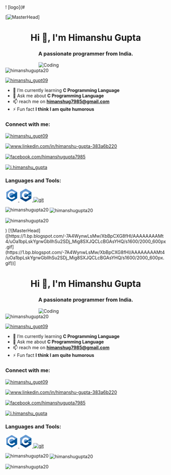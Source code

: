 # 
! [logo](# 

[![MasterHead]([https://1.bp.blogspot.com/-7A4WynwLsMw/XbBpCXG8fHI/AAAAAAAAMt4/uOa1bpLskYgrwGbllhSu2SDj_Mig8SXJQCLcBGAsYHQ/s1600/2000_600px.gif](https://1.bp.blogspot.com/-7A4WynwLsMw/XbBpCXG8fHI/AAAAAAAAMt4/uOa1bpLskYgrwGbllhSu2SDj_Mig8SXJQCLcBGAsYHQ/s1600/2000_600px.gif))]

<h1 align="center">Hi 👋, I'm Himanshu Gupta</h1>

<h3 align="center">A passionate programmer from India.</h3>

<img align="right" alt="Coding" width="400" src=”[https://3.bp.blogspot.com/-NNI9p6H_IDA/WB_ojq5j-8I/AAAAAAAAPnA/xMYKWIhpSQs930L9JqEpjhrIWpOCD59rACLcB/s1600/Cosby%2BPeter%2BHorsey.gif](https://3.bp.blogspot.com/-NNI9p6H_IDA/WB_ojq5j-8I/AAAAAAAAPnA/xMYKWIhpSQs930L9JqEpjhrIWpOCD59rACLcB/s1600/Cosby%2BPeter%2BHorsey.gif)”>

<p align="left"> <img src="https://komarev.com/ghpvc/?username=himanshugupta20&label=Profile%20views&color=0e75b6&style=flat" alt="himanshugupta20" /> </p>

<p align="left"> <a href="https://twitter.com/himanshu_gupt09" target="blank"><img src="https://img.shields.io/twitter/follow/himanshu_gupt09?logo=twitter&style=for-the-badge" alt="himanshu_gupt09" /></a> </p>

- 🌱 I’m currently learning **C Programming Language**
- 💬 Ask me about **C Programming Language**
- 📫 reach me on **himanshug7985@gmail.com**
- ⚡ Fun fact **I think I am quite humorous**

<h3 align="left">Connect with me:</h3>

<p align="left">

<a href="https://twitter.com/himanshu_gupt09" target="blank"><img align="center" src="https://raw.githubusercontent.com/rahuldkjain/github-profile-readme-generator/master/src/images/icons/Social/twitter.svg" alt="himanshu_gupt09" height="30" width="40" /></a>

<a href="https://linkedin.com/in/www.linkedin.com/in/himanshu-gupta-383a6b220" target="blank"><img align="center" src="https://raw.githubusercontent.com/rahuldkjain/github-profile-readme-generator/master/src/images/icons/Social/linked-in-alt.svg" alt="www.linkedin.com/in/himanshu-gupta-383a6b220" height="30" width="40" /></a>

<a href="https://fb.com/facebook.com/himanshugupta7985" target="blank"><img align="center" src="https://raw.githubusercontent.com/rahuldkjain/github-profile-readme-generator/master/src/images/icons/Social/facebook.svg" alt="facebook.com/himanshugupta7985" height="30" width="40" /></a>

<a href="https://instagram.com/i.himanshu_gupta" target="blank"><img align="center" src="https://raw.githubusercontent.com/rahuldkjain/github-profile-readme-generator/master/src/images/icons/Social/instagram.svg" alt="i.himanshu_gupta" height="30" width="40" /></a>

</p>

<h3 align="left">Languages and Tools:</h3>

<p align="left"> <a href="https://www.cprogramming.com/" target="_blank" rel="noreferrer"> <img src="https://raw.githubusercontent.com/devicons/devicon/master/icons/c/c-original.svg" alt="c" width="40" height="40"/> </a> <a href="https://www.w3schools.com/cpp/" target="_blank" rel="noreferrer"> <img src="https://raw.githubusercontent.com/devicons/devicon/master/icons/cplusplus/cplusplus-original.svg" alt="cplusplus" width="40" height="40"/> </a> <a href="https://git-scm.com/" target="_blank" rel="noreferrer"> <img src="https://www.vectorlogo.zone/logos/git-scm/git-scm-icon.svg" alt="git" width="40" height="40"/> </a> </p>

<p><img align="left" src="https://github-readme-stats.vercel.app/api/top-langs?username=himanshugupta20&show_icons=true&locale=en&layout=compact" alt="himanshugupta20" /></p>

<p>&nbsp;<img align="center" src="https://github-readme-stats.vercel.app/api?username=himanshugupta20&show_icons=true&locale=en" alt="himanshugupta20" /></p>

<p><img align="center" src="https://github-readme-streak-stats.herokuapp.com/?user=himanshugupta20&" alt="himanshugupta20" /></p>)
[![MasterHead]([https://1.bp.blogspot.com/-7A4WynwLsMw/XbBpCXG8fHI/AAAAAAAAMt4/uOa1bpLskYgrwGbllhSu2SDj_Mig8SXJQCLcBGAsYHQ/s1600/2000_600px.gif](https://1.bp.blogspot.com/-7A4WynwLsMw/XbBpCXG8fHI/AAAAAAAAMt4/uOa1bpLskYgrwGbllhSu2SDj_Mig8SXJQCLcBGAsYHQ/s1600/2000_600px.gif))]

<h1 align="center">Hi 👋, I'm Himanshu Gupta</h1>

<h3 align="center">A passionate programmer from India.</h3>

<img align="right" alt="Coding" width="400" src=”[https://3.bp.blogspot.com/-NNI9p6H_IDA/WB_ojq5j-8I/AAAAAAAAPnA/xMYKWIhpSQs930L9JqEpjhrIWpOCD59rACLcB/s1600/Cosby%2BPeter%2BHorsey.gif](https://3.bp.blogspot.com/-NNI9p6H_IDA/WB_ojq5j-8I/AAAAAAAAPnA/xMYKWIhpSQs930L9JqEpjhrIWpOCD59rACLcB/s1600/Cosby%2BPeter%2BHorsey.gif)”>

<p align="left"> <img src="https://komarev.com/ghpvc/?username=himanshugupta20&label=Profile%20views&color=0e75b6&style=flat" alt="himanshugupta20" /> </p>

<p align="left"> <a href="https://twitter.com/himanshu_gupt09" target="blank"><img src="https://img.shields.io/twitter/follow/himanshu_gupt09?logo=twitter&style=for-the-badge" alt="himanshu_gupt09" /></a> </p>

- 🌱 I’m currently learning **C Programming Language**
- 💬 Ask me about **C Programming Language**
- 📫 reach me on **himanshug7985@gmail.com**
- ⚡ Fun fact **I think I am quite humorous**

<h3 align="left">Connect with me:</h3>

<p align="left">

<a href="https://twitter.com/himanshu_gupt09" target="blank"><img align="center" src="https://raw.githubusercontent.com/rahuldkjain/github-profile-readme-generator/master/src/images/icons/Social/twitter.svg" alt="himanshu_gupt09" height="30" width="40" /></a>

<a href="https://linkedin.com/in/www.linkedin.com/in/himanshu-gupta-383a6b220" target="blank"><img align="center" src="https://raw.githubusercontent.com/rahuldkjain/github-profile-readme-generator/master/src/images/icons/Social/linked-in-alt.svg" alt="www.linkedin.com/in/himanshu-gupta-383a6b220" height="30" width="40" /></a>

<a href="https://fb.com/facebook.com/himanshugupta7985" target="blank"><img align="center" src="https://raw.githubusercontent.com/rahuldkjain/github-profile-readme-generator/master/src/images/icons/Social/facebook.svg" alt="facebook.com/himanshugupta7985" height="30" width="40" /></a>

<a href="https://instagram.com/i.himanshu_gupta" target="blank"><img align="center" src="https://raw.githubusercontent.com/rahuldkjain/github-profile-readme-generator/master/src/images/icons/Social/instagram.svg" alt="i.himanshu_gupta" height="30" width="40" /></a>

</p>

<h3 align="left">Languages and Tools:</h3>

<p align="left"> <a href="https://www.cprogramming.com/" target="_blank" rel="noreferrer"> <img src="https://raw.githubusercontent.com/devicons/devicon/master/icons/c/c-original.svg" alt="c" width="40" height="40"/> </a> <a href="https://www.w3schools.com/cpp/" target="_blank" rel="noreferrer"> <img src="https://raw.githubusercontent.com/devicons/devicon/master/icons/cplusplus/cplusplus-original.svg" alt="cplusplus" width="40" height="40"/> </a> <a href="https://git-scm.com/" target="_blank" rel="noreferrer"> <img src="https://www.vectorlogo.zone/logos/git-scm/git-scm-icon.svg" alt="git" width="40" height="40"/> </a> </p>

<p><img align="left" src="https://github-readme-stats.vercel.app/api/top-langs?username=himanshugupta20&show_icons=true&locale=en&layout=compact" alt="himanshugupta20" /></p>

<p>&nbsp;<img align="center" src="https://github-readme-stats.vercel.app/api?username=himanshugupta20&show_icons=true&locale=en" alt="himanshugupta20" /></p>

<p><img align="center" src="https://github-readme-streak-stats.herokuapp.com/?user=himanshugupta20&" alt="himanshugupta20" /></p>
